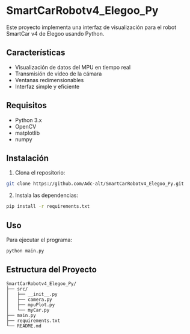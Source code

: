 # SmartCarRobotv4_Elegoo_Py

Este proyecto implementa una interfaz de visualización para el robot SmartCar v4 de Elegoo usando Python.

## Características

* Visualización de datos del MPU en tiempo real
* Transmisión de video de la cámara
* Ventanas redimensionables
* Interfaz simple y eficiente

## Requisitos

* Python 3.x
* OpenCV
* matplotlib
* numpy

## Instalación

1. Clona el repositorio:
```bash
git clone https://github.com/Adc-alt/SmartCarRobotv4_Elegoo_Py.git
```

2. Instala las dependencias:
```bash
pip install -r requirements.txt
```

## Uso

Para ejecutar el programa:
```bash
python main.py
```

## Estructura del Proyecto
```
SmartCarRobotv4_Elegoo_Py/
├── src/
│   ├── __init__.py
│   ├── camera.py
│   ├── mpuPlot.py
│   └── myCar.py
├── main.py
├── requirements.txt
└── README.md
``` 